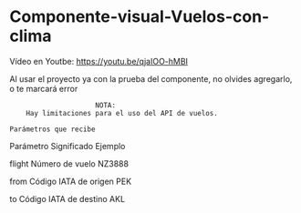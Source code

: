 # Componente-visual-Vuelos-con-clima


Vídeo en Youtbe: https://youtu.be/qjaIOO-hMBI


Al usar el proyecto ya con la prueba del componente, no olvides agregarlo, o te marcará error

                         NOTA:
        Hay limitaciones para el uso del API de vuelos.

    Parámetros que recibe  
Parámetro	    Significado	              Ejemplo

flight	        Número de vuelo	          NZ3888

from	        Código IATA de origen	  PEK

to	            Código IATA de destino	  AKL

